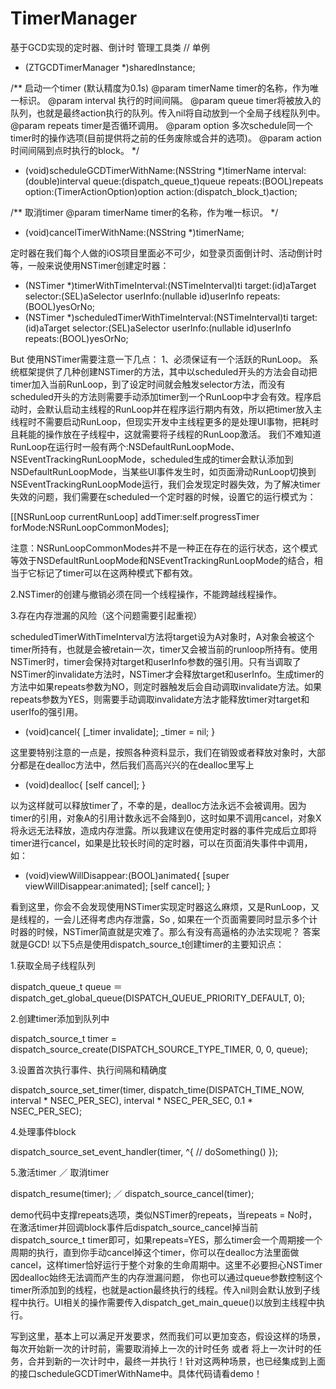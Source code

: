 # TimerManager
基于GCD实现的定时器、倒计时 管理工具类
// 单例
+ (ZTGCDTimerManager *)sharedInstance;

/**
启动一个timer (默认精度为0.1s)
@param timerName       timer的名称，作为唯一标识。
@param interval        执行的时间间隔。
@param queue           timer将被放入的队列，也就是最终action执行的队列。传入nil将自动放到一个全局子线程队列中。
@param repeats         timer是否循环调用。
@param option          多次schedule同一个timer时的操作选项(目前提供将之前的任务废除或合并的选项)。
@param action          时间间隔到点时执行的block。
*/
- (void)scheduleGCDTimerWithName:(NSString *)timerName
                                                interval:(double)interval
                                                queue:(dispatch_queue_t)queue
                                                repeats:(BOOL)repeats
                                                option:(TimerActionOption)option
                                                action:(dispatch_block_t)action;

/**
取消timer
@param timerName timer的名称，作为唯一标识。
*/
- (void)cancelTimerWithName:(NSString *)timerName;


定时器在我们每个人做的iOS项目里面必不可少，如登录页面倒计时、活动倒计时等，一般来说使用NSTimer创建定时器：
+ (NSTimer *)timerWithTimeInterval:(NSTimeInterval)ti target:(id)aTarget selector:(SEL)aSelector userInfo:(nullable id)userInfo repeats:(BOOL)yesOrNo;
+ (NSTimer *)scheduledTimerWithTimeInterval:(NSTimeInterval)ti target:(id)aTarget selector:(SEL)aSelector userInfo:(nullable id)userInfo repeats:(BOOL)yesOrNo;

But 使用NSTimer需要注意一下几点：
1、必须保证有一个活跃的RunLoop。
系统框架提供了几种创建NSTimer的方法，其中以scheduled开头的方法会自动把timer加入当前RunLoop，到了设定时间就会触发selector方法，而没有scheduled开头的方法则需要手动添加timer到一个RunLoop中才会有效。程序启动时，会默认启动主线程的RunLoop并在程序运行期内有效，所以把timer放入主线程时不需要启动RunLoop，但现实开发中主线程更多的是处理UI事物，把耗时且耗能的操作放在子线程中，这就需要将子线程的RunLoop激活。
我们不难知道RunLoop在运行时一般有两个:NSDefaultRunLoopMode、NSEventTrackingRunLoopMode，scheduled生成的timer会默认添加到NSDefaultRunLoopMode，当某些UI事件发生时，如页面滑动RunLoop切换到NSEventTrackingRunLoopMode运行，我们会发现定时器失效，为了解决timer失效的问题，我们需要在scheduled一个定时器的时候，设置它的运行模式为：

[[NSRunLoop currentRunLoop] addTimer:self.progressTimer forMode:NSRunLoopCommonModes];

注意：NSRunLoopCommonModes并不是一种正在存在的运行状态，这个模式等效于NSDefaultRunLoopMode和NSEventTrackingRunLoopMode的结合，相当于它标记了timer可以在这两种模式下都有效。

2.NSTimer的创建与撤销必须在同一个线程操作，不能跨越线程操作。

3.存在内存泄漏的风险（这个问题需要引起重视）

scheduledTimerWithTimeInterval方法将target设为A对象时，A对象会被这个timer所持有，也就是会被retain一次，timer又会被当前的runloop所持有。使用NSTimer时，timer会保持对target和userInfo参数的强引用。只有当调取了NSTimer的invalidate方法时，NSTimer才会释放target和userInfo。生成timer的方法中如果repeats参数为NO，则定时器触发后会自动调取invalidate方法。如果repeats参数为YES，则需要手动调取invalidate方法才能释放timer对target和userIfo的强引用。

- (void)cancel{
    [_timer invalidate];
    _timer = nil;
}

这里要特别注意的一点是，按照各种资料显示，我们在销毁或者释放对象时，大部分都是在dealloc方法中，然后我们高高兴兴的在dealloc里写上

- (void)dealloc{
    [self cancel];
}

以为这样就可以释放timer了，不幸的是，dealloc方法永远不会被调用。因为timer的引用，对象A的引用计数永远不会降到0，这时如果不调用cancel，对象X将永远无法释放，造成内存泄露。所以我建议在使用定时器的事件完成后立即将timer进行cancel，如果是比较长时间的定时器，可以在页面消失事件中调用，如：

- (void)viewWillDisappear:(BOOL)animated{
    [super viewWillDisappear:animated];
    [self cancel];
}

看到这里，你会不会发现使用NSTimer实现定时器这么麻烦，又是RunLoop，又是线程的，一会儿还得考虑内存泄露，So , 如果在一个页面需要同时显示多个计时器的时候，NSTimer简直就是灾难了。那么有没有高逼格的办法实现呢？
答案就是GCD!  以下5点是使用dispatch_source_t创建timer的主要知识点：

1.获取全局子线程队列

dispatch_queue_t  queue ＝ dispatch_get_global_queue(DISPATCH_QUEUE_PRIORITY_DEFAULT, 0);

2.创建timer添加到队列中

dispatch_source_t  timer =  dispatch_source_create(DISPATCH_SOURCE_TYPE_TIMER, 0, 0, queue);

3.设置首次执行事件、执行间隔和精确度

dispatch_source_set_timer(timer, dispatch_time(DISPATCH_TIME_NOW, interval * NSEC_PER_SEC), interval * NSEC_PER_SEC, 0.1 * NSEC_PER_SEC);

4.处理事件block

dispatch_source_set_event_handler(timer, ^{
// doSomething()
});

5.激活timer ／ 取消timer

dispatch_resume(timer);   ／    dispatch_source_cancel(timer);

demo代码中支撑repeats选项，类似NSTimer的repeats，当repeats = No时，在激活timer并回调block事件后dispatch_source_cancel掉当前dispatch_source_t  timer即可，如果repeats=YES，那么timer会一个周期接一个周期的执行，直到你手动cancel掉这个timer，你可以在dealloc方法里面做cancel，这样timer恰好运行于整个对象的生命周期中。这里不必要担心NSTimer因dealloc始终无法调而产生的内存泄漏问题，
你也可以通过queue参数控制这个timer所添加到的线程，也就是action最终执行的线程。传入nil则会默认放到子线程中执行。UI相关的操作需要传入dispatch_get_main_queue()以放到主线程中执行。

写到这里，基本上可以满足开发要求，然而我们可以更加变态，假设这样的场景，每次开始新一次的计时前，需要取消掉上一次的计时任务 或者 将上一次计时的任务，合并到新的一次计时中，最终一并执行！针对这两种场景，也已经集成到上面的接口scheduleGCDTimerWithName中。具体代码请看demo！
